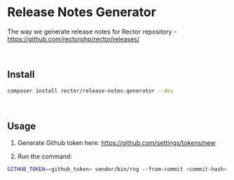 # Release Notes Generator

The way we generate release notes for Rector repository - https://github.com/rectorphp/rector/releases/

<br>

## Install

```bash
composer install rector/release-notes-generator --dev
```

<br>

## Usage

1. Generate Github token here: https://github.com/settings/tokens/new

2. Run the command:

```bash
GITHUB_TOKEN=<github_token> vendor/bin/rng --from-commit <commit-hash> --to-commit <commit-hash>
```
